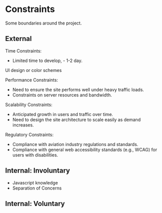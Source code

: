 # Constraints

Some boundaries around the project.

## External

Time Constraints:

- Limited time to develop, - 1-2 day.

UI design or color schemes

Performance Constraints:

- Need to ensure the site performs well under heavy traffic loads.
- Constraints on server resources and bandwidth.

Scalability Constraints:

- Anticipated growth in users and traffic over time.
- Need to design the site architecture to scale easily as demand increases.

Regulatory Constraints:

- Compliance with aviation industry regulations and standards.
- Compliance with general web accessibility standards (e.g., WCAG) for users
  with disabilities.

## Internal: Involuntary

- Javascript knowledge
- Separation of Concerns

## Internal: Voluntary
